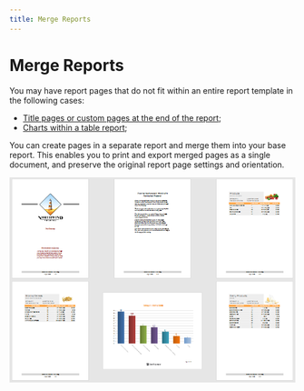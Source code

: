 ```yaml
---
title: Merge Reports
---
```

# Merge Reports

You may have report pages that do not fit within an entire report template in the following cases:

* [Title pages or custom pages at the end of the report](merge-reports/add-a-report-to-the-end-beginning.md);
* [Charts within a table report](merge-reports/use-data-driven-page-sequence.md);

You can create pages in a separate report and merge them into your base report. This enables you to print and export merged pages as a single document, and preserve the original report page settings and orientation.

![report-merging](../../images/eurd-report-merging.png)

